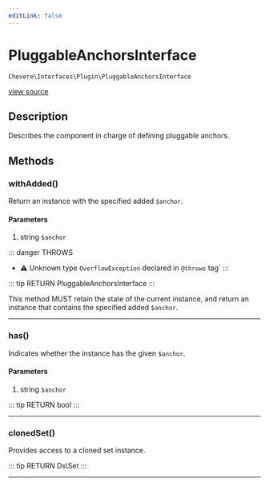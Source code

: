 ```yaml
---
editLink: false
---
```


# PluggableAnchorsInterface

`Chevere\Interfaces\Plugin\PluggableAnchorsInterface`

[view source](https://github.com/chevere/chevere/blob/master/interfaces/Plugin/PluggableAnchorsInterface.php)

## Description

Describes the component in charge of defining pluggable anchors.

## Methods

### withAdded()

Return an instance with the specified added `$anchor`.

#### Parameters

1. string `$anchor`

::: danger THROWS
- ⚠ Unknown type `OverflowException` declared in `@throws` tag`
:::

::: tip RETURN
PluggableAnchorsInterface
:::

This method MUST retain the state of the current instance, and return
an instance that contains the specified added `$anchor`.

---

### has()

Indicates whether the instance has the given `$anchor`.

#### Parameters

1. string `$anchor`

::: tip RETURN
bool
:::

---

### clonedSet()

Provides access to a cloned set instance.

::: tip RETURN
Ds\Set
:::

---
